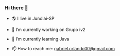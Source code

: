 ### Hi there 👋
- 🌎 I live in Jundiaí-SP
- 🔭 I’m currently working on Grupo iv2
- 🌱 I’m currently learning Java

- 📫 How to reach me: gabriel.orlando00@gmail.com
<!--
**GabrielOrlando/GabrielOrlando** is a ✨ _special_ ✨ repository because its `README.md` (this file) appears on your GitHub profile.

Here are some ideas to get you started:


- 👯 I’m looking to collaborate on ...
- 🤔 I’m looking for help with ...
- 💬 Ask me about ...

- 😄 Pronouns: ...
- ⚡ Fun fact: ...
-->

